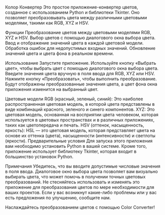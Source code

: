 Колор Конвертер
Это простое приложение-конвертер цветов, созданное с использованием Python и библиотеки Tkinter. Оно позволяет преобразовывать цвета между различными цветовыми моделями, такими как RGB, XYZ и HSV.

Функции
Преобразование цветов между цветовыми моделями RGB, XYZ и HSV.
Выбор цветов с помощью диалогового окна выбора цвета.
Ввод и отображение значений цвета в каждой цветовой модели.
Обработка ошибок для недопустимых входных значений.
Обновление значений цвета и цвета фона в реальном времени.

Использование
Запустите приложение.
Используйте кнопку «Выбрать цвет», чтобы выбрать цвет с помощью диалогового окна выбора цвета.
Введите значения цвета вручную в поля ввода для RGB, XYZ или HSV.
Нажмите кнопку «Преобразовать», чтобы выполнить преобразование. Будут отображены преобразованные значения цвета, а цвет фона окна приложения изменится на выбранный цвет.

Цветовые модели
RGB (красный, зеленый, синий): Это наиболее распространенная цветовая модель, в которой цвета представлены в виде комбинаций красного, зеленого и синего компонентов.
XYZ: Это цветовая модель, основанная на восприятии цвета человеком, которая используется в цветовых пространствах и в различных приложениях, таких как цветопередача и печать.
HSV (оттенок, насыщенность, яркость): HSL — это цветовая модель, которая представляет цвета на основе их оттенка (цвета), насыщенности (интенсивности) и светлоты (яркости).
Предварительные условия
Для запуска этого приложения вам необходимо установить Python в вашей системе. Кроме того, приложение использует библиотеку Tkinter, которая входит в большинство установок Python.

Примечания
Убедитесь, что вы вводите допустимые числовые значения в поля ввода.
Диалоговое окно выбора цвета позволяет вам визуально выбирать цвета, что может помочь в получении точных цветовых преобразований.
Не стесняйтесь использовать и изменять это приложение для преобразования цветов по мере необходимости для ваших проектов.
Если у вас возникнут какие-либо проблемы или у вас есть предложения по улучшению, сообщите нам.

Наслаждайтесь преобразованием цветов с помощью Color Converter!
